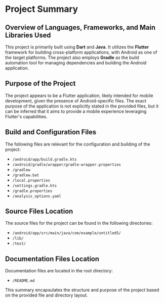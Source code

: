 # Project Summary

## Overview of Languages, Frameworks, and Main Libraries Used
This project is primarily built using **Dart** and **Java**. It utilizes the **Flutter** framework for building cross-platform applications, with Android as one of the target platforms. The project also employs **Gradle** as the build automation tool for managing dependencies and building the Android application.

## Purpose of the Project
The project appears to be a Flutter application, likely intended for mobile development, given the presence of Android-specific files. The exact purpose of the application is not explicitly stated in the provided files, but it can be inferred that it aims to provide a mobile experience leveraging Flutter's capabilities.

## Build and Configuration Files
The following files are relevant for the configuration and building of the project:

- `/android/app/build.gradle.kts`
- `/android/gradle/wrapper/gradle-wrapper.properties`
- `/gradlew`
- `/gradlew.bat`
- `/local.properties`
- `/settings.gradle.kts`
- `/gradle.properties`
- `/analysis_options.yaml`

## Source Files Location
The source files for the project can be found in the following directories:

- `/android/app/src/main/java/com/example/untitled5/`
- `/lib/`
- `/test/`

## Documentation Files Location
Documentation files are located in the root directory:

- `/README.md` 

This summary encapsulates the structure and purpose of the project based on the provided file and directory layout.
